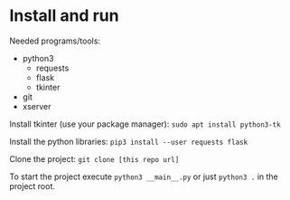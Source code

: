Install and run
===
Needed programs/tools:
- python3
    - requests
    - flask
    - tkinter
- git
- xserver

Install tkinter (use your package manager):
`sudo apt install python3-tk`

Install the python libraries:
`pip3 install --user requests flask`

Clone the project:
`git clone [this repo url]`

To start the project execute `python3 __main__.py` or just `python3 .` in the project root.